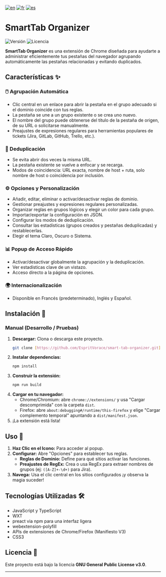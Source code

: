 [![en](https://img.shields.io/badge/lang-en-red.svg)](https://github.com/EspritVorace/smart-tab-organizer/blob/master/README.md)
[![fr](https://img.shields.io/badge/lang-fr-blue.svg)](https://github.com/EspritVorace/smart-tab-organizer/blob/master/README-fr.md)
[![es](https://img.shields.io/badge/lang-es-yellow.svg)](https://github.com/EspritVorace/smart-tab-organizer/blob/master/README-es.md)

# SmartTab Organizer

![Versión](https://img.shields.io/badge/version-1.0.0-blue.svg)
![Licencia](https://img.shields.io/badge/License-GPL_v3-blue.svg)

**SmartTab Organizer** es una extensión de Chrome diseñada para ayudarte a administrar eficientemente tus pestañas del navegador agrupando automáticamente las pestañas relacionadas y evitando duplicados.

## Características ✨

### 🖱️ Agrupación Automática
* Clic central en un enlace para abrir la pestaña en el grupo adecuado si el dominio coincide con tus reglas.
* La pestaña se une a un grupo existente o se crea uno nuevo.
* El nombre del grupo puede obtenerse del título de la pestaña de origen, de su URL o solicitarse manualmente.
* Preajustes de expresiones regulares para herramientas populares de tickets (Jira, GitLab, GitHub, Trello, etc.).

### 🚫 Deduplicación
* Se evita abrir dos veces la misma URL.
* La pestaña existente se vuelve a enfocar y se recarga.
* Modos de coincidencia: URL exacta, nombre de host + ruta, solo nombre de host o coincidencia por inclusión.

### ⚙️ Opciones y Personalización
* Añadir, editar, eliminar o activar/desactivar reglas de dominio.
* Gestionar preajustes y expresiones regulares personalizadas.
* Organizar reglas en grupos lógicos y elegir un color para cada grupo.
* Importar/exportar la configuración en JSON.
* Configurar los modos de deduplicación.
* Consultar las estadísticas (grupos creados y pestañas deduplicadas) y restablecerlas.
* Elegir el tema Claro, Oscuro o Sistema.

### 📊 Popup de Acceso Rápido
* Activar/desactivar globalmente la agrupación y la deduplicación.
* Ver estadísticas clave de un vistazo.
* Acceso directo a la página de opciones.

### 🌍 Internacionalización
* Disponible en Francés (predeterminado), Inglés y Español.

## Instalación 🚀

### Manual (Desarrollo / Pruebas)

1.  **Descargar:** Clona o descarga este proyecto.
    ```bash
    git clone [https://github.com/EspritVorace/smart-tab-organizer.git](https://github.com/EspritVorace/smart-tab-organizer.git)
    ```
2.  **Instalar dependencias:**
    ```bash
    npm install
    ```
3.  **Construir la extensión:**
    ```bash
    npm run build
    ```
4.  **Cargar en tu navegador:**
    * Chrome/Chromium: abre `chrome://extensions/` y usa "Cargar descomprimida" con la carpeta `dist`.
    * Firefox: abre `about:debugging#/runtime/this-firefox` y elige "Cargar complemento temporal" apuntando a `dist/manifest.json`.
5.  ¡La extensión está lista!

## Uso 📖

1.  **Haz Clic en el Icono:** Para acceder al popup.
2.  **Configurar:** Abre "Opciones" para establecer tus reglas.
    * **Reglas de Dominio:** Define para qué sitios activar las funciones.
    * **Preajustes de RegEx:** Crea o usa RegEx para extraer nombres de grupos (ej: `([A-Z]+-\d+)` para Jira).
3.  **Navega:** Usa el clic central en los sitios configurados ¡y observa la magia suceder!

## Tecnologías Utilizadas 🛠️

* JavaScript y TypeScript
* WXT
* preact via npm para una interfaz ligera
* webextension-polyfill
* APIs de extensiones de Chrome/Firefox (Manifiesto V3)
* CSS3

## Licencia 📄

Este proyecto está bajo la licencia **GNU General Public License v3.0**.

---

